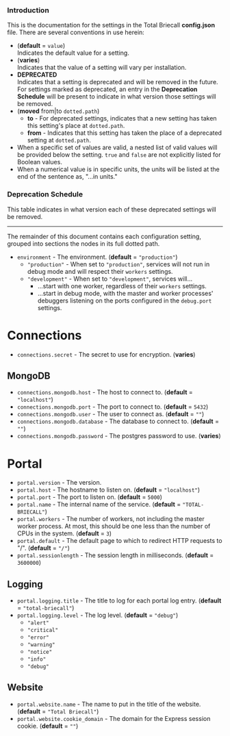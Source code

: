### **Introduction**
This is the documentation for the settings in the Total Briecall **config.json** file. There are several conventions in use herein:
* (**default** = `value`)    
  Indicates the default value for a setting.
* (**varies**)    
  Indicates that the value of a setting will vary per installation.
* **DEPRECATED**    
  Indicates that a setting is deprecated and will be removed in the future. For settings marked as deprecated, an entry in the **Deprecation Schedule**
  will be present to indicate in what version those settings will be removed.
* (**moved** from|to `dotted.path`)
  * **to** - For deprecated settings, indicates that a new setting has taken this setting's place at `dotted.path`.
  * **from** - Indicates that this setting has taken the place of a deprecated setting at `dotted.path`.
* When a specific set of values are valid, a nested list of valid values will be provided below the setting. `true` and `false` are not explicitly listed for Boolean values.
* When a numerical value is in specific units, the units will be listed at the end of the sentence as, "...in units."

### **Deprecation Schedule**
This table indicates in what version each of these deprecated settings will be removed.

------

The remainder of this document contains each configuration setting, grouped into sections the nodes in its full dotted path. 

* `environment` - The environment. (**default** = ``"production"``)
   * `"production"` - When set to `"production"`, services will not run in debug mode and will respect their `workers` settings.
   * `"development"` - When set to `"development"`, services will...
      * ...start with one worker, regardless of their `workers` settings.
      * ...start in debug mode, with the master and worker processes' debuggers listening on the ports configured in the `debug.port` settings.

# **Connections**
* `connections.secret` - The secret to use for encryption. (**varies**)

## **MongoDB**
* `connections.mongodb.host` - The host to connect to. (**default** = `"localhost"`)
* `connections.mongodb.port` - The port to connect to. (**default** = `5432`)
* `connections.mongodb.user` - The user to connect as. (**default** = `""`)
* `connections.mongodb.database` - The database to connect to. (**default** = `""`)
* `connections.mongodb.password` - The postgres password to use. (**varies**)

# **Portal**
* `portal.version` - The version.
* `portal.host` - The hostname to listen on. (**default** = `"localhost"`)
* `portal.port` - The port to listen on. (**default** = `5000`)
* `portal.name` - The internal name of the service. (**default** = `"TOTAL-BRIECALL"`)
* `portal.workers` - The number of workers, not including the master worker process. At most, this should be one less than the number of CPUs in the system. (**default** = `3`)
* `portal.default` - The default page to which to redirect HTTP requests to "/". (**default** = `"/"`)
* `portal.sessionlength` - The session length in milliseconds. (**default** = `3600000`)

## **Logging**
* `portal.logging.title` - The title to log for each portal log entry. (**default** = `"total-briecall"`)
* `portal.logging.level` - The log level. (**default** = `"debug"`)
   * `"alert"`
   * `"critical"`
   * `"error"`
   * `"warning"`
   * `"notice"`
   * `"info"`
   * `"debug"`

## **Website**
* `portal.website.name` - The name to put in the title of the website. (**default** = `"Total Briecall"`)
* `portal.website.cookie_domain` - The domain for the Express session cookie. (**default** = `""`)
